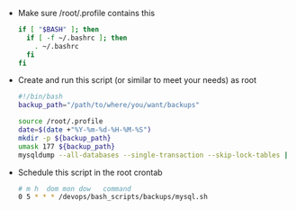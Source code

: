 
* Make sure /root/.profile contains this
  ```bash
  if [ "$BASH" ]; then
    if [ -f ~/.bashrc ]; then
      . ~/.bashrc
    fi
  fi  
  ```
* Create and run this script (or similar to meet your needs) as root
  ```bash
  #!/bin/bash
  backup_path="/path/to/where/you/want/backups"

  source /root/.profile
  date=$(date +"%Y-%m-%d-%H-%M-%S")
  mkdir -p ${backup_path}
  umask 177 ${backup_path}
  mysqldump --all-databases --single-transaction --skip-lock-tables | gzip > ${backup_path}/${date}.sql.gz
  ```
* Schedule this script in the root crontab
  ```bash
  # m h  dom mon dow   command
  0 5 * * * /devops/bash_scripts/backups/mysql.sh
  ```
